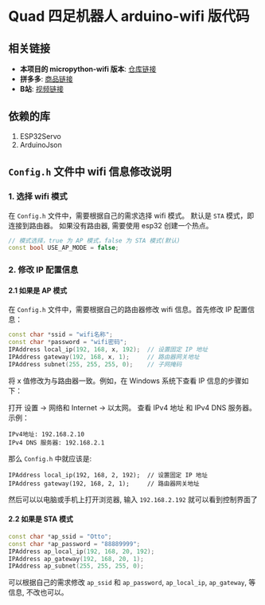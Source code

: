 # Quad 四足机器人 arduino-wifi 版代码

## 相关链接
- **本项目的 micropython-wifi 版本**: [仓库链接](https://github.com/AniPython/quad-mpy)
- **拼多多**: [商品链接](https://mobile.yangkeduo.com/goods2.html?goods_id=703833751916)
- **B站**: [视频链接](https://www.bilibili.com/video/BV1vePeepEV4/)

## 依赖的库
1. ESP32Servo  
2. ArduinoJson  

## `Config.h` 文件中 wifi 信息修改说明

### 1. 选择 wifi 模式
在 `Config.h` 文件中，需要根据自己的需求选择 wifi 模式。
默认是 `STA` 模式，即连接到路由器。
如果没有路由器, 需要使用 esp32 创建一个热点。
```C++
// 模式选择，true 为 AP 模式，false 为 STA 模式(默认)
const bool USE_AP_MODE = false;
```

### 2. 修改 IP 配置信息
#### 2.1 如果是 AP 模式
在 `Config.h` 文件中，需要根据自己的路由器修改 wifi 信息。首先修改 IP 配置信息：
```C++
const char *ssid = "wifi名称";
const char *password = "wifi密码";
IPAddress local_ip(192, 168, x, 192);  // 设置固定 IP 地址
IPAddress gateway(192, 168, x, 1);     // 路由器网关地址
IPAddress subnet(255, 255, 255, 0);    // 子网掩码
```
将 x 值修改为与路由器一致。例如，在 Windows 系统下查看 IP 信息的步骤如下：

打开 设置 -> 网络和 Internet -> 以太网。
查看 IPv4 地址 和 IPv4 DNS 服务器。
示例：
```
IPv4地址: 192.168.2.10
IPv4 DNS 服务器: 192.168.2.1
```
那么 `Config.h` 中就应该是:
```
IPAddress local_ip(192, 168, 2, 192);  // 设置固定 IP 地址
IPAddress gateway(192, 168, 2, 1);     // 路由器网关地址
```
然后可以以电脑或手机上打开浏览器, 输入 `192.168.2.192` 就可以看到控制界面了

#### 2.2 如果是 STA 模式
```C++
const char *ap_ssid = "Otto";
const char *ap_password = "88889999";
IPAddress ap_local_ip(192, 168, 20, 192);
IPAddress ap_gateway(192, 168, 20, 1);
IPAddress ap_subnet(255, 255, 255, 0);
```
可以根据自己的需求修改 `ap_ssid` 和 `ap_password`, `ap_local_ip`, `ap_gateway`, 等信息, 不改也可以。
